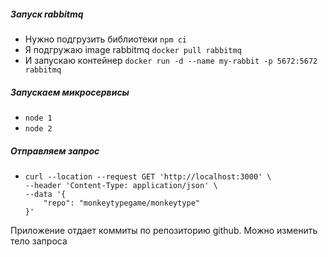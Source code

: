 ##### Запуск rabbitmq

* Нужно подгрузить библиотеки `npm ci`
* Я подгружаю image rabbitmq `docker pull rabbitmq`
* И запускаю контейнер `docker run -d --name my-rabbit -p 5672:5672 rabbitmq`

##### Запускаем микросервисы

* `node 1`
* `node 2`

##### Отправляем запрос

* ```
  curl --location --request GET 'http://localhost:3000' \
  --header 'Content-Type: application/json' \
  --data '{
      "repo": "monkeytypegame/monkeytype"
  }'
  ```

Приложение отдает коммиты по репозиторию github. Можно изменить тело запроса
